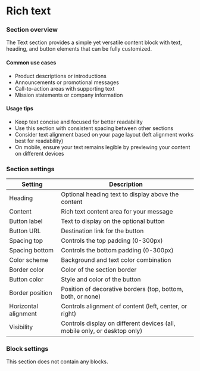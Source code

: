 # Rich text

### Section overview

The Text section provides a simple yet versatile content block with text, heading, and button elements that can be fully customized.

#### Common use cases

* Product descriptions or introductions
* Announcements or promotional messages
* Call-to-action areas with supporting text
* Mission statements or company information

#### Usage tips

* Keep text concise and focused for better readability
* Use this section with consistent spacing between other sections
* Consider text alignment based on your page layout (left alignment works best for readability)
* On mobile, ensure your text remains legible by previewing your content on different devices

### Section settings

| Setting              | Description                                                               |
| -------------------- | ------------------------------------------------------------------------- |
| Heading              | Optional heading text to display above the content                        |
| Content              | Rich text content area for your message                                   |
| Button label         | Text to display on the optional button                                    |
| Button URL           | Destination link for the button                                           |
| Spacing top          | Controls the top padding (0-300px)                                        |
| Spacing bottom       | Controls the bottom padding (0-300px)                                     |
| Color scheme         | Background and text color combination                                     |
| Border color         | Color of the section border                                               |
| Button color         | Style and color of the button                                             |
| Border position      | Position of decorative borders (top, bottom, both, or none)               |
| Horizontal alignment | Controls alignment of content (left, center, or right)                    |
| Visibility           | Controls display on different devices (all, mobile only, or desktop only) |

### Block settings

This section does not contain any blocks.
